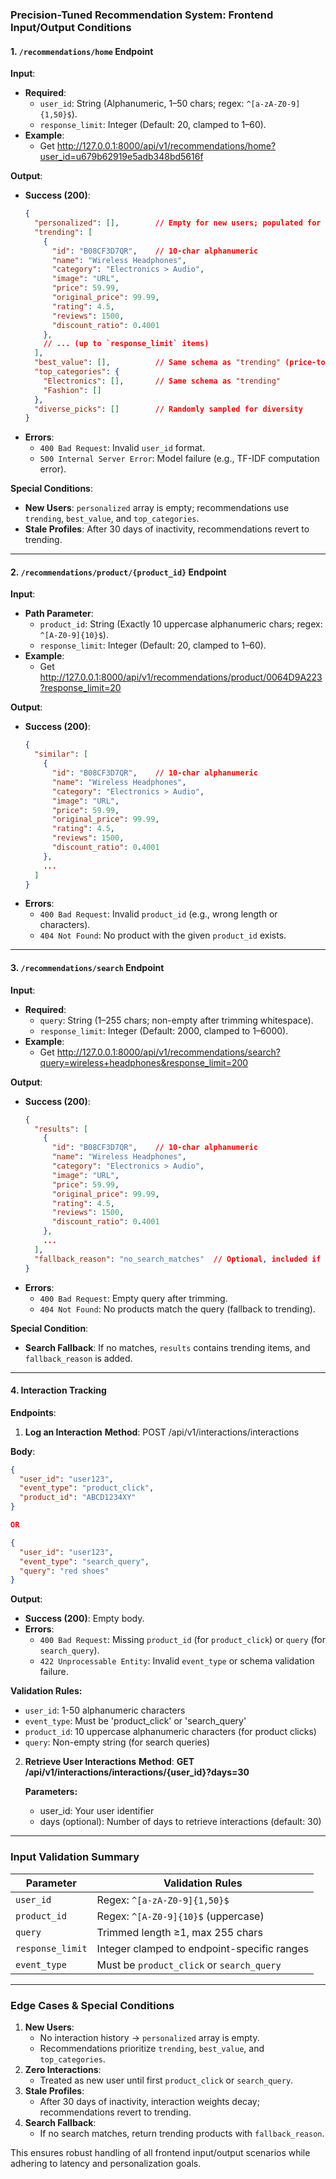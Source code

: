 ### **Precision-Tuned Recommendation System: Frontend Input/Output Conditions**  

#### **1. `/recommendations/home` Endpoint**  
**Input**:  
- **Required**:  
  - `user_id`: String (Alphanumeric, 1–50 chars; regex: `^[a-zA-Z0-9]{1,50}$`).  
  - `response_limit`: Integer (Default: 20, clamped to 1–60).  
- **Example**:
  - Get http://127.0.0.1:8000/api/v1/recommendations/home?user_id=u679b62919e5adb348bd5616f

**Output**:  
- **Success (200)**:  
  ```json  
  {  
    "personalized": [],        // Empty for new users; populated for users with interaction history  
    "trending": [  
      {  
        "id": "B08CF3D7QR",    // 10-char alphanumeric  
        "name": "Wireless Headphones",  
        "category": "Electronics > Audio",  
        "image": "URL",  
        "price": 59.99,  
        "original_price": 99.99,  
        "rating": 4.5,  
        "reviews": 1500,
        "discount_ratio": 0.4001  
      },  
      // ... (up to `response_limit` items)  
    ],  
    "best_value": [],          // Same schema as "trending" (price-to-quality ratio)  
    "top_categories": {  
      "Electronics": [],       // Same schema as "trending"  
      "Fashion": []  
    },  
    "diverse_picks": []        // Randomly sampled for diversity  
  }  
  ```  
- **Errors**:  
  - `400 Bad Request`: Invalid `user_id` format.  
  - `500 Internal Server Error`: Model failure (e.g., TF-IDF computation error).  

**Special Conditions**:  
- **New Users**: `personalized` array is empty; recommendations use `trending`, `best_value`, and `top_categories`.  
- **Stale Profiles**: After 30 days of inactivity, recommendations revert to trending.  

---

#### **2. `/recommendations/product/{product_id}` Endpoint**  
**Input**:  
- **Path Parameter**:  
  - `product_id`: String (Exactly 10 uppercase alphanumeric chars; regex: `^[A-Z0-9]{10}$`).  
  - `response_limit`: Integer (Default: 20, clamped to 1–60).  
- **Example**:
  - Get http://127.0.0.1:8000/api/v1/recommendations/product/0064D9A223?response_limit=20

**Output**:  
- **Success (200)**:  
  ```json  
  {  
    "similar": [  
      {  
        "id": "B08CF3D7QR",    // 10-char alphanumeric  
        "name": "Wireless Headphones",  
        "category": "Electronics > Audio",  
        "image": "URL",  
        "price": 59.99,  
        "original_price": 99.99,  
        "rating": 4.5,  
        "reviews": 1500,
        "discount_ratio": 0.4001  
      },   
      ...
    ]  
  }  
  ```  
- **Errors**:  
  - `400 Bad Request`: Invalid `product_id` (e.g., wrong length or characters).  
  - `404 Not Found`: No product with the given `product_id` exists.  

---

#### **3. `/recommendations/search` Endpoint**  
**Input**:  
- **Required**:  
  - `query`: String (1–255 chars; non-empty after trimming whitespace).  
  - `response_limit`: Integer (Default: 2000, clamped to 1–6000).  
- **Example**:
  - Get http://127.0.0.1:8000/api/v1/recommendations/search?query=wireless+headphones&response_limit=200

**Output**:  
- **Success (200)**:  
  ```json  
  {  
    "results": [  
      {  
        "id": "B08CF3D7QR",    // 10-char alphanumeric  
        "name": "Wireless Headphones",  
        "category": "Electronics > Audio",  
        "image": "URL",  
        "price": 59.99,  
        "original_price": 99.99,  
        "rating": 4.5,  
        "reviews": 1500,
        "discount_ratio": 0.4001  
      },
      ...
    ],  
    "fallback_reason": "no_search_matches"  // Optional, included if fallback to trending  
  }  
  ```  
- **Errors**:  
  - `400 Bad Request`: Empty query after trimming.  
  - `404 Not Found`: No products match the query (fallback to trending).  

**Special Condition**:  
- **Search Fallback**: If no matches, `results` contains trending items, and `fallback_reason` is added.  

---

#### **4. Interaction Tracking**  
**Endpoints**:
1. **Log an Interaction**
  **Method**:
    POST /api/v1/interactions/interactions

  **Body**:
  ```json  
  {
    "user_id": "user123",
    "event_type": "product_click", 
    "product_id": "ABCD1234XY" 
  }

  OR 

  {
    "user_id": "user123",
    "event_type": "search_query",
    "query": "red shoes"  
  }
  ```

  **Output**:  
  - **Success (200)**: Empty body.  
  - **Errors**:  
    - `400 Bad Request`: Missing `product_id` (for `product_click`) or `query` (for `search_query`).  
    - `422 Unprocessable Entity`: Invalid `event_type` or schema validation failure.  


**Validation Rules:**
- `user_id`: 1-50 alphanumeric characters
- `event_type`: Must be 'product_click' or 'search_query'
- `product_id`: 10 uppercase alphanumeric characters (for product clicks)
- `query`: Non-empty string (for search queries)

2. **Retrieve User Interactions**
  **Method**:
    **GET /api/v1/interactions/interactions/{user_id}?days=30**

    **Parameters:**
    - user_id: Your user identifier
    - days (optional): Number of days to retrieve interactions (default: 30)

---

### **Input Validation Summary**  
| Parameter         | Validation Rules                                  |  
|-------------------|---------------------------------------------------|  
| `user_id`         | Regex: `^[a-zA-Z0-9]{1,50}$`                      |  
| `product_id`      | Regex: `^[A-Z0-9]{10}$` (uppercase)               |  
| `query`           | Trimmed length ≥1, max 255 chars                  |  
| `response_limit`  | Integer clamped to endpoint-specific ranges       |  
| `event_type`      | Must be `product_click` or `search_query`         |  

---

### **Edge Cases & Special Conditions**  
1. **New Users**:  
   - No interaction history → `personalized` array is empty.  
   - Recommendations prioritize `trending`, `best_value`, and `top_categories`.  
2. **Zero Interactions**:  
   - Treated as new user until first `product_click` or `search_query`.  
3. **Stale Profiles**:  
   - After 30 days of inactivity, interaction weights decay; recommendations revert to trending.  
4. **Search Fallback**:  
   - If no search matches, return trending products with `fallback_reason`.  

This ensures robust handling of all frontend input/output scenarios while adhering to latency and personalization goals.
